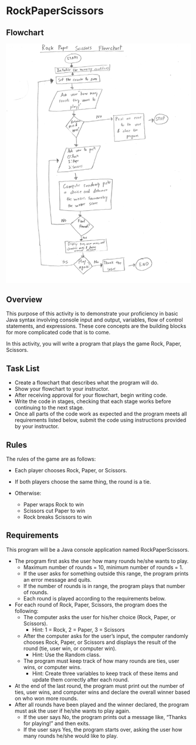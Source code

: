 ﻿# RockPaperScissors
 
 ## Flowchart
![](rockPaperScissorsFlowChart.jpg)


## Overview

This purpose of this activity is to demonstrate your proficiency in basic Java syntax involving console input and output, variables, flow of control statements, and expressions. These core concepts are the building blocks for more complicated code that is to come.

In this activity, you will write a program that plays the game Rock, Paper, Scissors.
## Task List
- Create a flowchart that describes what the program will do.
- Show your flowchart to your instructor.
- After receiving approval for your flowchart, begin writing code.
- Write the code in stages, checking that each stage works before continuing to the next stage.
- Once all parts of the code work as expected and the program meets all requirements listed below, submit the code using instructions provided by your instructor.

## Rules

The rules of the game are as follows:

- Each player chooses Rock, Paper, or Scissors.
- If both players choose the same thing, the round is a tie.
- Otherwise:
    
    - Paper wraps Rock to win
    - Scissors cut Paper to win
    - Rock breaks Scissors to win

## Requirements

This program will be a Java console application named RockPaperScissors.
- The program first asks the user how many rounds he/she wants to play.
    - Maximum number of rounds = 10, minimum number of rounds = 1.
    - If the user asks for something outside this range, the program prints an error message and quits.
    - If the number of rounds is in range, the program plays that number of rounds.
    - Each round is played according to the requirements below.
- For each round of Rock, Paper, Scissors, the program does the following:
    - The computer asks the user for his/her choice (Rock, Paper, or Scissors). 
        - Hint: 1 = Rock, 2 = Paper, 3 = Scissors
    - After the computer asks for the user’s input, the computer randomly chooses Rock, Paper, or Scissors and displays the result of the round (tie, user win, or computer win).
        - Hint: Use the Random class.
    - The program must keep track of how many rounds are ties, user wins, or computer wins.
        - Hint: Create three variables to keep track of these items and update them correctly after each round.
- At the end of the last round, the program must print out the number of ties, user wins, and computer wins and declare the overall winner based on who won more rounds.
- After all rounds have been played and the winner declared, the program must ask the user if he/she wants to play again.
    - If the user says No, the program prints out a message like, “Thanks for playing!” and then exits.
    - If the user says Yes, the program starts over, asking the user how many rounds he/she would like to play.


